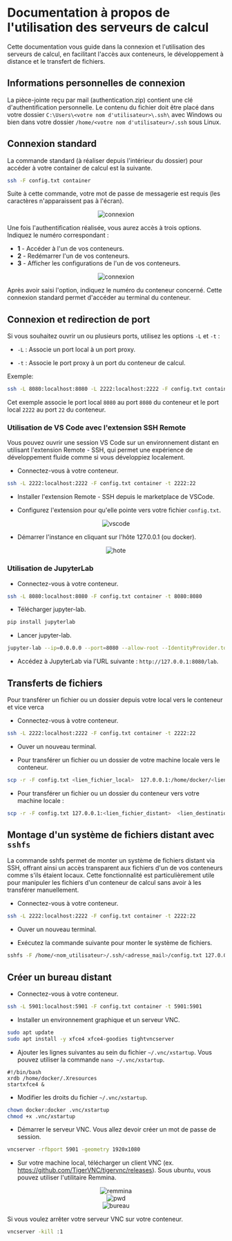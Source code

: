 # Documentation à propos de l'utilisation des serveurs de calcul

Cette documentation vous guide dans la connexion et l'utilisation des serveurs de calcul, en facilitant l'accès aux conteneurs, le développement à distance et le transfert de fichiers.

## Informations personnelles de connexion

La pièce-jointe reçu par mail (authentication.zip) contient une clé d'authentification personnelle. Le contenu du fichier doit être placé dans votre dossier `C:\Users\<votre nom d'utilisateur>\.ssh\` avec Windows ou bien dans votre dossier `/home/<votre nom d'utilisateur>/.ssh` sous Linux.

## Connexion standard

La commande standard (à réaliser depuis l'intérieur du dossier) pour accéder à votre container de calcul est la suivante. 

```bash
ssh -F config.txt container
```

Suite à cette commande, votre mot de passe de messagerie est requis (les caractères n'apparaissent pas à l'écran).

<div align="center">
    <img src="images/connexion.png" alt="connexion">
</div>

Une fois l'authentification réalisée, vous aurez accès à trois options. Indiquez le numéro correspondant :

* **1** - Accéder à l'un de vos conteneurs.
* **2** - Redémarrer l'un de vos conteneurs.
* **3** - Afficher les configurations de l'un de vos conteneurs.

<div align="center">
    <img src="images/options.png" alt="connexion">
</div>

Après avoir saisi l'option, indiquez le numéro du conteneur concerné. Cette connexion standard permet d'accéder au terminal du conteneur.

## Connexion et redirection de port

Si vous souhaitez ouvrir un ou plusieurs ports, utilisez les options `-L` et `-t` :

* `-L` : Associe un port local à un port proxy.

* `-t` : Associe le port proxy à un port du conteneur de calcul.

Exemple:

```bash
ssh -L 8080:localhost:8080 -L 2222:localhost:2222 -F config.txt container -t 8080:8080 2222:22
```

Cet exemple associe le port local `8080` au port `8080` du conteneur et le port local `2222` au port `22` du conteneur.

### Utilisation de VS Code avec l'extension SSH Remote

Vous pouvez ouvrir une session VS Code sur un environnement distant en utilisant l'extension Remote - SSH, qui permet une expérience de développement fluide comme si vous développiez localement.

* Connectez-vous à votre conteneur.

```bash
ssh -L 2222:localhost:2222 -F config.txt container -t 2222:22
```

* Installer l'extension Remote - SSH depuis le marketplace de VSCode.

* Configurez l'extension pour qu'elle pointe vers votre fichier `config.txt`.

<div align="center">
    <img src="images/vscode.png" alt="vscode">
</div>

* Démarrer l'instance en cliquant sur l'hôte 127.0.0.1 (ou docker).

<div align="center">
    <img src="images/hote.png" alt="hote">
</div>

### Utilisation de JupyterLab

* Connectez-vous à votre conteneur.

```bash
ssh -L 8080:localhost:8080 -F config.txt container -t 8080:8080
```

* Télécharger jupyter-lab.

```bash
pip install jupyterlab
```

* Lancer jupyter-lab.

```bash
jupyter-lab --ip=0.0.0.0 --port=8080 --allow-root --IdentityProvider.token=''
```

* Accédez à JupyterLab via l'URL suivante : `http://127.0.0.1:8080/lab`.


## Transferts de fichiers

Pour transférer un fichier ou un dossier depuis votre local vers le conteneur et vice verca

* Connectez-vous à votre conteneur.

```bash
ssh -L 2222:localhost:2222 -F config.txt container -t 2222:22
```

* Ouver un nouveau terminal.

* Pour transférer un fichier ou un dossier de votre machine locale vers le conteneur.

```bash
scp -r -F config.txt <lien_fichier_local>  127.0.0.1:/home/docker/<lien_destination_distant>
```

* Pour transférer un fichier ou un dossier du conteneur vers votre machine locale :

```bash
scp -r -F config.txt 127.0.0.1:<lien_fichier_distant>  <lien_destination_local>
```

## Montage d'un système de fichiers distant avec `sshfs`

La commande sshfs permet de monter un système de fichiers distant via SSH, offrant ainsi un accès transparent aux fichiers d'un de vos conteneurs comme s'ils étaient locaux. Cette fonctionnalité est particulièrement utile pour manipuler les fichiers d'un conteneur de calcul sans avoir à les transférer manuellement.

* Connectez-vous à votre conteneur.

```bash
ssh -L 2222:localhost:2222 -F config.txt container -t 2222:22
```

* Ouver un nouveau terminal.

* Exécutez la commande suivante pour monter le système de fichiers.

```bash
sshfs -F /home/<nom_utilisateur>/.ssh/<adresse_mail>/config.txt 127.0.0.1:/home/docker/<lien_dossier_distant> <lien_dossier_local>
```

## Créer un bureau distant

* Connectez-vous à votre conteneur.

```bash
ssh -L 5901:localhost:5901 -F config.txt container -t 5901:5901
```

* Installer un environnement graphique et un serveur VNC.

```bash
sudo apt update
sudo apt install -y xfce4 xfce4-goodies tightvncserver
```

* Ajouter les lignes suivantes au sein du fichier `~/.vnc/xstartup`. Vous pouvez utiliser la commande `nano ~/.vnc/xstartup`.

```
#!/bin/bash
xrdb /home/docker/.Xresources
startxfce4 &
```

* Modifier les droits du fichier `~/.vnc/xstartup`.

```bash
chown docker:docker .vnc/xstartup
chmod +x .vnc/xstartup
```

* Démarrer le serveur VNC. Vous allez devoir créer un mot de passe de session.

```bash
vncserver -rfbport 5901 -geometry 1920x1080
```

* Sur votre machine local, télécharger un client VNC (ex. https://github.com/TigerVNC/tigervnc/releases). Sous ubuntu, vous pouvez utiliser l'utilitaire Remmina.

<div align="center">
    <img src="images/remmina.png" alt="remmina">
</div>

<div align="center">
    <img src="images/pwd.png" alt="pwd">
</div>

<div align="center">
    <img src="images/bureau.png" alt="bureau">
</div>

Si vous voulez arrêter votre serveur VNC sur votre conteneur.

```bash
vncserver -kill :1
```